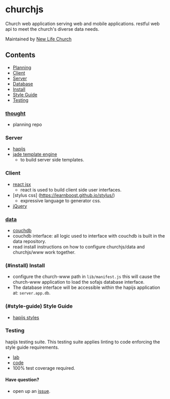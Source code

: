 # churchjs

Church web application serving web and mobile applications. 
restful web api to meet the church's diverse data needs.

Maintained by [New Life Church](http://newlife.global)

## Contents
  * [Planning](#user-content---thought)
  * [Client](#user-content---client)
  * [Server](#user-content---server)
  * [Database](#user-content--data)
  * [Install](#install)
  * [Style Guide](#style-guide)
  * [Testing](#user-content--testing)

### [](#thought) [thought](https://github.com/churchjs/thought)
  * planning repo 

### [](#server) Server
  * [hapijs](https://hapijs.com)
  * [jade template engine](http://jade-lang.com/)
    - to build server side templates.

### [](#client) Client
  * [react jsx](http://facebook.github.io/react/index.html)
    - react is used to build client side user interfaces.
  * [stylus css] (https://learnboost.github.io/stylus/)
    - expressive language to generator css.
  * [jQuery](http://jsquery.com) 

### [](#data) [data](https://github.com/churchjs/data)
  * [couchdb](http://couchdb.apache.org) 
  * couchdb interface: all logic used to interface with couchdb
    is built in the data repository. 
  * read install instructions on how to configure churchjs/data and churchjs/www 
    work together. 

### (#install) Install
  * configure the church-www path in `lib/manifest.js` this will cause
    the church-www application to load the sofajs database interface.
  * The database interface will be accessible within the hapijs application at:
    `server.app.db`.

### (#style-guide) Style Guide
  * [hapijs styles](https://github.com/hapijs/contrib/blob/master/Style.md)


### Testing
  hapijs testing suite. This testing suite applies linting to code 
  enforcing the style guide requirements.
  * [lab](https://github.com/hapijs/lab)
  * [code](https://github.com/hapijs/code)
  * 100% test coverage required.

#### Have question?
  * open up an [issue](https://github.com/churchjs/www/issues).
